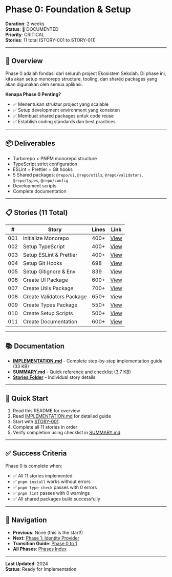 # Phase 0: Foundation & Setup

**Duration**: 2 weeks  
**Status**: 📘 DOCUMENTED  
**Priority**: CRITICAL  
**Stories**: 11 total (STORY-001 to STORY-011)

---

## 🎯 Overview

Phase 0 adalah fondasi dari seluruh project Ekosistem Sekolah. Di phase ini, kita akan setup monorepo structure, tooling, dan shared packages yang akan digunakan oleh semua aplikasi.

**Kenapa Phase 0 Penting?**
- ✅ Menentukan struktur project yang scalable
- ✅ Setup development environment yang konsisten
- ✅ Membuat shared packages untuk code reuse
- ✅ Establish coding standards dan best practices

---

## 📦 Deliverables

- Turborepo + PNPM monorepo structure
- TypeScript strict configuration
- ESLint + Prettier + Git hooks
- 5 Shared packages: `@repo/ui`, `@repo/utils`, `@repo/validators`, `@repo/types`, `@repo/config`
- Development scripts
- Complete documentation

---

## 📋 Stories (11 Total)

| # | Story | Lines | Link |
|---|-------|-------|------|
| 001 | Initialize Monorepo | 400+ | [View](../../stories/phase-00-foundation/STORY-001-initialize-monorepo.md) |
| 002 | Setup TypeScript | 400+ | [View](../../stories/phase-00-foundation/STORY-002-setup-typescript.md) |
| 003 | Setup ESLint & Prettier | 400+ | [View](../../stories/phase-00-foundation/STORY-003-setup-eslint-prettier.md) |
| 004 | Setup Git Hooks | 698 | [View](../../stories/phase-00-foundation/STORY-004-setup-git-hooks.md) |
| 005 | Setup Gitignore & Env | 839 | [View](../../stories/phase-00-foundation/STORY-005-setup-gitignore-env.md) |
| 006 | Create UI Package | 600+ | [View](../../stories/phase-00-foundation/STORY-006-create-ui-package.md) |
| 007 | Create Utils Package | 700+ | [View](../../stories/phase-00-foundation/STORY-007-create-utils-package.md) |
| 008 | Create Validators Package | 650+ | [View](../../stories/phase-00-foundation/STORY-008-create-validators-package.md) |
| 009 | Create Types Package | 550+ | [View](../../stories/phase-00-foundation/STORY-009-create-types-package.md) |
| 010 | Create Setup Scripts | 500+ | [View](../../stories/phase-00-foundation/STORY-010-create-setup-scripts.md) |
| 011 | Create Documentation | 600+ | [View](../../stories/phase-00-foundation/STORY-011-create-documentation.md) |

---

## 📚 Documentation

- **[IMPLEMENTATION.md](./IMPLEMENTATION.md)** - Complete step-by-step implementation guide (33 KB)
- **[SUMMARY.md](./SUMMARY.md)** - Quick reference and checklist (3.7 KB)
- **[Stories Folder](../../stories/phase-00-foundation/)** - Individual story details

---

## 🚀 Quick Start

1. Read this README for overview
2. Read [IMPLEMENTATION.md](./IMPLEMENTATION.md) for detailed guide
3. Start with [STORY-001](../../stories/phase-00-foundation/STORY-001-initialize-monorepo.md)
4. Complete all 11 stories in order
5. Verify completion using checklist in [SUMMARY.md](./SUMMARY.md)

---

## ✅ Success Criteria

Phase 0 is complete when:
- ✅ All 11 stories implemented
- ✅ `pnpm install` works without errors
- ✅ `pnpm type-check` passes with 0 errors
- ✅ `pnpm lint` passes with 0 warnings
- ✅ All shared packages build successfully

---

## 🔗 Navigation

- **Previous**: None (this is the start!)
- **Next**: [Phase 1: Identity Provider](../phase-01-identity-provider/README.md)
- **Transition Guide**: [Phase 0 to 1](../transitions/phase-00-to-01.md)
- **All Phases**: [Phases Index](../README.md)

---

**Last Updated**: 2024  
**Status**: Ready for Implementation
